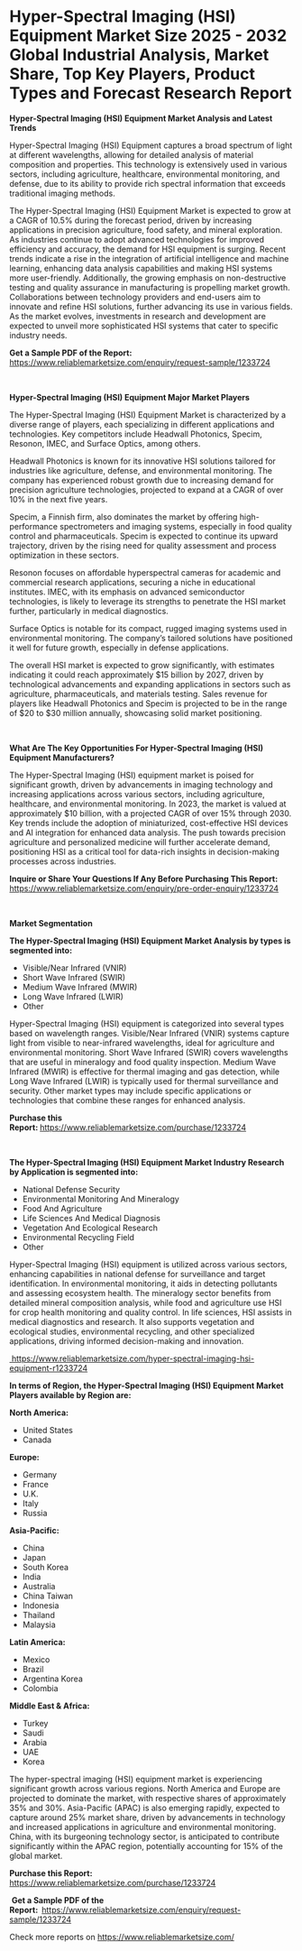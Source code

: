 <p><h1>Hyper-Spectral Imaging (HSI) Equipment Market Size 2025 - 2032 Global Industrial Analysis, Market Share, Top Key Players, Product Types and Forecast Research Report</h1></p><p><strong>Hyper-Spectral Imaging (HSI) Equipment Market Analysis and Latest Trends</strong></p>
<p><p>Hyper-Spectral Imaging (HSI) Equipment captures a broad spectrum of light at different wavelengths, allowing for detailed analysis of material composition and properties. This technology is extensively used in various sectors, including agriculture, healthcare, environmental monitoring, and defense, due to its ability to provide rich spectral information that exceeds traditional imaging methods.</p><p>The Hyper-Spectral Imaging (HSI) Equipment Market is expected to grow at a CAGR of 10.5% during the forecast period, driven by increasing applications in precision agriculture, food safety, and mineral exploration. As industries continue to adopt advanced technologies for improved efficiency and accuracy, the demand for HSI equipment is surging. Recent trends indicate a rise in the integration of artificial intelligence and machine learning, enhancing data analysis capabilities and making HSI systems more user-friendly. Additionally, the growing emphasis on non-destructive testing and quality assurance in manufacturing is propelling market growth. Collaborations between technology providers and end-users aim to innovate and refine HSI solutions, further advancing its use in various fields. As the market evolves, investments in research and development are expected to unveil more sophisticated HSI systems that cater to specific industry needs.</p></p>
<p><strong>Get a Sample PDF of the Report:&nbsp;</strong> <a href="https://www.reliablemarketsize.com/enquiry/request-sample/1233724?utm_campaign=3530&utm_medium=2&utm_source=Github&utm_content=ia&utm_term=11042025&utm_id=hyper-spectral-imaging-hsi-equipment">https://www.reliablemarketsize.com/enquiry/request-sample/1233724</a></p>
<p>&nbsp;</p>
<p><strong>Hyper-Spectral Imaging (HSI) Equipment Major Market Players</strong></p>
<p><p>The Hyper-Spectral Imaging (HSI) Equipment Market is characterized by a diverse range of players, each specializing in different applications and technologies. Key competitors include Headwall Photonics, Specim, Resonon, IMEC, and Surface Optics, among others. </p><p>Headwall Photonics is known for its innovative HSI solutions tailored for industries like agriculture, defense, and environmental monitoring. The company has experienced robust growth due to increasing demand for precision agriculture technologies, projected to expand at a CAGR of over 10% in the next five years.</p><p>Specim, a Finnish firm, also dominates the market by offering high-performance spectrometers and imaging systems, especially in food quality control and pharmaceuticals. Specim is expected to continue its upward trajectory, driven by the rising need for quality assessment and process optimization in these sectors.</p><p>Resonon focuses on affordable hyperspectral cameras for academic and commercial research applications, securing a niche in educational institutes. IMEC, with its emphasis on advanced semiconductor technologies, is likely to leverage its strengths to penetrate the HSI market further, particularly in medical diagnostics.</p><p>Surface Optics is notable for its compact, rugged imaging systems used in environmental monitoring. The company’s tailored solutions have positioned it well for future growth, especially in defense applications.</p><p>The overall HSI market is expected to grow significantly, with estimates indicating it could reach approximately $15 billion by 2027, driven by technological advancements and expanding applications in sectors such as agriculture, pharmaceuticals, and materials testing. Sales revenue for players like Headwall Photonics and Specim is projected to be in the range of $20 to $30 million annually, showcasing solid market positioning.</p></p>
<p>&nbsp;</p>
<p><strong>What Are The Key Opportunities For Hyper-Spectral Imaging (HSI) Equipment Manufacturers?</strong></p>
<p><p>The Hyper-Spectral Imaging (HSI) equipment market is poised for significant growth, driven by advancements in imaging technology and increasing applications across various sectors, including agriculture, healthcare, and environmental monitoring. In 2023, the market is valued at approximately $10 billion, with a projected CAGR of over 15% through 2030. Key trends include the adoption of miniaturized, cost-effective HSI devices and AI integration for enhanced data analysis. The push towards precision agriculture and personalized medicine will further accelerate demand, positioning HSI as a critical tool for data-rich insights in decision-making processes across industries.</p></p>
<p><strong>Inquire or Share Your Questions If Any Before Purchasing This Report:</strong> <a href="https://www.reliablemarketsize.com/enquiry/pre-order-enquiry/1233724?utm_campaign=3530&utm_medium=2&utm_source=Github&utm_content=ia&utm_term=11042025&utm_id=hyper-spectral-imaging-hsi-equipment">https://www.reliablemarketsize.com/enquiry/pre-order-enquiry/1233724</a></p>
<p>&nbsp;</p>
<p><strong>Market Segmentation</strong></p>
<p><strong>The Hyper-Spectral Imaging (HSI) Equipment Market Analysis by types is segmented into:</strong></p>
<p><ul><li>Visible/Near Infrared (VNIR)</li><li>Short Wave Infrared (SWIR)</li><li>Medium Wave Infrared (MWIR)</li><li>Long Wave Infrared (LWIR)</li><li>Other</li></ul></p>
<p><p>Hyper-Spectral Imaging (HSI) equipment is categorized into several types based on wavelength ranges. Visible/Near Infrared (VNIR) systems capture light from visible to near-infrared wavelengths, ideal for agriculture and environmental monitoring. Short Wave Infrared (SWIR) covers wavelengths that are useful in mineralogy and food quality inspection. Medium Wave Infrared (MWIR) is effective for thermal imaging and gas detection, while Long Wave Infrared (LWIR) is typically used for thermal surveillance and security. Other market types may include specific applications or technologies that combine these ranges for enhanced analysis.</p></p>
<p><strong>Purchase this Report:&nbsp;</strong><a href="https://www.reliablemarketsize.com/purchase/1233724?utm_campaign=3530&utm_medium=2&utm_source=Github&utm_content=ia&utm_term=11042025&utm_id=hyper-spectral-imaging-hsi-equipment">https://www.reliablemarketsize.com/purchase/1233724</a></p>
<p>&nbsp;</p>
<p><strong>The Hyper-Spectral Imaging (HSI) Equipment Market Industry Research by Application is segmented into:</strong></p>
<p><ul><li>National Defense Security</li><li>Environmental Monitoring And Mineralogy</li><li>Food And Agriculture</li><li>Life Sciences And Medical Diagnosis</li><li>Vegetation And Ecological Research</li><li>Environmental Recycling Field</li><li>Other</li></ul></p>
<p><p>Hyper-Spectral Imaging (HSI) equipment is utilized across various sectors, enhancing capabilities in national defense for surveillance and target identification. In environmental monitoring, it aids in detecting pollutants and assessing ecosystem health. The mineralogy sector benefits from detailed mineral composition analysis, while food and agriculture use HSI for crop health monitoring and quality control. In life sciences, HSI assists in medical diagnostics and research. It also supports vegetation and ecological studies, environmental recycling, and other specialized applications, driving informed decision-making and innovation.</p></p>
<p><a href="https://www.reliablemarketsize.com/hyper-spectral-imaging-hsi-equipment-r1233724?utm_campaign=3530&utm_medium=2&utm_source=Github&utm_content=ia&utm_term=11042025&utm_id=hyper-spectral-imaging-hsi-equipment">&nbsp;https://www.reliablemarketsize.com/hyper-spectral-imaging-hsi-equipment-r1233724</a></p>
<p><strong>In terms of Region, the Hyper-Spectral Imaging (HSI) Equipment Market Players available by Region are:</strong></p>
<p>
    <p> <strong> North America: </strong>
        <ul>
            <li>United States</li>
            <li>Canada</li>
        </ul>
        </p> 
    <p> <strong> Europe: </strong>
        <ul>
            <li>Germany</li>
            <li>France</li>
            <li>U.K.</li>
            <li>Italy</li>
            <li>Russia</li>
        </ul>
        </p> 
    <p> <strong> Asia-Pacific: </strong>
        <ul>
            <li>China</li>
            <li>Japan</li>
            <li>South Korea</li>
            <li>India</li>
            <li>Australia</li>
            <li>China Taiwan</li>
            <li>Indonesia</li>
            <li>Thailand</li>
            <li>Malaysia</li>
        </ul>
        </p> 
    <p> <strong> Latin America: </strong>
        <ul>
            <li>Mexico</li>
            <li>Brazil</li>
            <li>Argentina Korea</li>
            <li>Colombia</li>
        </ul>
        </p> 
    <p> <strong> Middle East & Africa: </strong>
        <ul>
            <li>Turkey</li>
            <li>Saudi</li>
            <li>Arabia</li>
            <li>UAE</li>
            <li>Korea</li>
        </ul>
    </p>
    </p>
<p><p>The hyper-spectral imaging (HSI) equipment market is experiencing significant growth across various regions. North America and Europe are projected to dominate the market, with respective shares of approximately 35% and 30%. Asia-Pacific (APAC) is also emerging rapidly, expected to capture around 25% market share, driven by advancements in technology and increased applications in agriculture and environmental monitoring. China, with its burgeoning technology sector, is anticipated to contribute significantly within the APAC region, potentially accounting for 15% of the global market.</p></p>
<p><strong>Purchase this Report: </strong><a href="https://www.reliablemarketsize.com/purchase/1233724?utm_campaign=3530&utm_medium=2&utm_source=Github&utm_content=ia&utm_term=11042025&utm_id=hyper-spectral-imaging-hsi-equipment">https://www.reliablemarketsize.com/purchase/1233724</a></p>
<p>&nbsp;<strong>Get a Sample PDF of the Report:&nbsp;&nbsp;</strong><a href="https://www.reliablemarketsize.com/enquiry/request-sample/1233724?utm_campaign=3530&utm_medium=2&utm_source=Github&utm_content=ia&utm_term=11042025&utm_id=hyper-spectral-imaging-hsi-equipment">https://www.reliablemarketsize.com/enquiry/request-sample/1233724</a></p>
<p><strong></strong></p>
<p>Check more reports on <a href="https://www.reliablemarketsize.com/?utm_campaign=3530&utm_medium=2&utm_source=Github&utm_content=ia&utm_term=11042025&utm_id=hyper-spectral-imaging-hsi-equipment">https://www.reliablemarketsize.com/</a></p>
